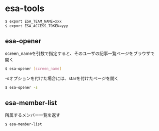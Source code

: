 # esa-tools

```bash
$ export ESA_TEAM_NAME=xxx
$ export ESA_ACCESS_TOKEN=yyy
```

## esa-opener
screen_nameを引数で指定すると、そのユーザの記事一覧ページをブラウザで開く

```bash
$ esa-opener [screen_name]
```

-sオプションを付けた場合には、starを付けたページを開く

```bash
$ esa-opener -s
```

## esa-member-list
所属するメンバー一覧を返す

```bash
$ esa-member-list
```
